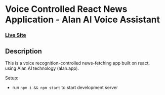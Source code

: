 # Voice Controlled React News Application - Alan AI Voice Assistant

### [Live Site](https://limitless-peak-88467.herokuapp.com/)

## Description
This is a voice recognition-controlled news-fetching app built on react, using Alan AI technology (alan.app).

Setup:
- run ```npm i && npm start``` to start development server
